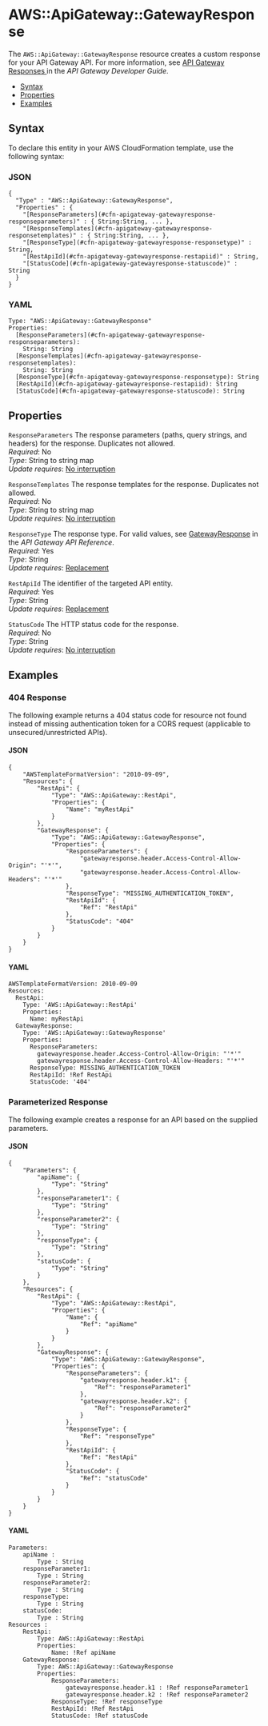 # AWS::ApiGateway::GatewayResponse<a name="aws-resource-apigateway-gatewayresponse"></a>

The `AWS::ApiGateway::GatewayResponse` resource creates a custom response for your API Gateway API\. For more information, see [API Gateway Responses ](http://docs.aws.amazon.com/apigateway/latest/developerguide/customize-gateway-responses.html#api-gateway-gatewayResponse-definition) in the *API Gateway Developer Guide*\.


+ [Syntax](#aws-resource-apigateway-gatewayresponse-syntax)
+ [Properties](#aws-resource-apigateway-gatewayresponse-properties)
+ [Examples](#aws-resource-apigateway-gatewayresponse-examples)

## Syntax<a name="aws-resource-apigateway-gatewayresponse-syntax"></a>

To declare this entity in your AWS CloudFormation template, use the following syntax:

### JSON<a name="aws-resource-apigateway-gatewayresponse-syntax.json"></a>

```
{
  "Type" : "AWS::ApiGateway::GatewayResponse",
  "Properties" : {
    "[ResponseParameters](#cfn-apigateway-gatewayresponse-responseparameters)" : { String:String, ... },
    "[ResponseTemplates](#cfn-apigateway-gatewayresponse-responsetemplates)" : { String:String, ... },
    "[ResponseType](#cfn-apigateway-gatewayresponse-responsetype)" : String,
    "[RestApiId](#cfn-apigateway-gatewayresponse-restapiid)" : String,
    "[StatusCode](#cfn-apigateway-gatewayresponse-statuscode)" : String
  }
}
```

### YAML<a name="aws-resource-apigateway-gatewayresponse-syntax.yaml"></a>

```
Type: "AWS::ApiGateway::GatewayResponse"
Properties:
  [ResponseParameters](#cfn-apigateway-gatewayresponse-responseparameters): 
    String: String
  [ResponseTemplates](#cfn-apigateway-gatewayresponse-responsetemplates): 
    String: String
  [ResponseType](#cfn-apigateway-gatewayresponse-responsetype): String
  [RestApiId](#cfn-apigateway-gatewayresponse-restapiid): String
  [StatusCode](#cfn-apigateway-gatewayresponse-statuscode): String
```

## Properties<a name="aws-resource-apigateway-gatewayresponse-properties"></a>

`ResponseParameters`  <a name="cfn-apigateway-gatewayresponse-responseparameters"></a>
The response parameters \(paths, query strings, and headers\) for the response\. Duplicates not allowed\.  
 *Required*: No  
 *Type*: String to string map  
 *Update requires*: [No interruption](using-cfn-updating-stacks-update-behaviors.md#update-no-interrupt) 

`ResponseTemplates`  <a name="cfn-apigateway-gatewayresponse-responsetemplates"></a>
The response templates for the response\. Duplicates not allowed\.  
 *Required*: No  
 *Type*: String to string map  
 *Update requires*: [No interruption](using-cfn-updating-stacks-update-behaviors.md#update-no-interrupt) 

`ResponseType`  <a name="cfn-apigateway-gatewayresponse-responsetype"></a>
The response type\. For valid values, see [GatewayResponse](http://docs.aws.amazon.com/apigateway/api-reference/resource/gateway-response/) in the *API Gateway API Reference*\.  
 *Required*: Yes  
 *Type*: String  
 *Update requires*: [Replacement](using-cfn-updating-stacks-update-behaviors.md#update-replacement) 

`RestApiId`  <a name="cfn-apigateway-gatewayresponse-restapiid"></a>
The identifier of the targeted API entity\.  
 *Required*: Yes  
 *Type*: String  
 *Update requires*: [Replacement](using-cfn-updating-stacks-update-behaviors.md#update-replacement) 

`StatusCode`  <a name="cfn-apigateway-gatewayresponse-statuscode"></a>
The HTTP status code for the response\.  
 *Required*: No  
 *Type*: String  
 *Update requires*: [No interruption](using-cfn-updating-stacks-update-behaviors.md#update-no-interrupt) 

## Examples<a name="aws-resource-apigateway-gatewayresponse-examples"></a>

### 404 Response<a name="aws-resource-apigateway-gatewayresponse-example2"></a>

The following example returns a 404 status code for resource not found instead of missing authentication token for a CORS request \(applicable to unsecured/unrestricted APIs\)\.

#### JSON<a name="aws-resource-apigateway-gatewayresponse-example2.json"></a>

```
{
    "AWSTemplateFormatVersion": "2010-09-09",
    "Resources": {
        "RestApi": {
            "Type": "AWS::ApiGateway::RestApi",
            "Properties": {
                "Name": "myRestApi"
            }
        },
        "GatewayResponse": {
            "Type": "AWS::ApiGateway::GatewayResponse",
            "Properties": {
                "ResponseParameters": {
                    "gatewayresponse.header.Access-Control-Allow-Origin": "'*'",
                    "gatewayresponse.header.Access-Control-Allow-Headers": "'*'"
                },
                "ResponseType": "MISSING_AUTHENTICATION_TOKEN",
                "RestApiId": {
                    "Ref": "RestApi"
                },
                "StatusCode": "404"
            }
        }
    }
}
```

#### YAML<a name="aws-resource-apigateway-gatewayresponse-example2.yaml"></a>

```
AWSTemplateFormatVersion: 2010-09-09
Resources:
  RestApi:
    Type: 'AWS::ApiGateway::RestApi'
    Properties:
      Name: myRestApi
  GatewayResponse:
    Type: 'AWS::ApiGateway::GatewayResponse'
    Properties:
      ResponseParameters:
        gatewayresponse.header.Access-Control-Allow-Origin: "'*'"
        gatewayresponse.header.Access-Control-Allow-Headers: "'*'"
      ResponseType: MISSING_AUTHENTICATION_TOKEN
      RestApiId: !Ref RestApi
      StatusCode: '404'
```

### Parameterized Response<a name="aws-resource-apigateway-gatewayresponse-example1"></a>

The following example creates a response for an API based on the supplied parameters\.

#### JSON<a name="aws-resource-apigateway-gatewayresponse-example1.json"></a>

```
{
    "Parameters": {
        "apiName": {
            "Type": "String"
        },
        "responseParameter1": {
            "Type": "String"
        },
        "responseParameter2": {
            "Type": "String"
        },
        "responseType": {
            "Type": "String"
        },
        "statusCode": {
            "Type": "String"
        }
    },
    "Resources": {
        "RestApi": {
            "Type": "AWS::ApiGateway::RestApi",
            "Properties": {
                "Name": {
                    "Ref": "apiName"
                }
            }
        },
        "GatewayResponse": {
            "Type": "AWS::ApiGateway::GatewayResponse",
            "Properties": {
                "ResponseParameters": {
                    "gatewayresponse.header.k1": {
                        "Ref": "responseParameter1"
                    },
                    "gatewayresponse.header.k2": {
                        "Ref": "responseParameter2"
                    }
                },
                "ResponseType": {
                    "Ref": "responseType"
                },
                "RestApiId": {
                    "Ref": "RestApi"
                },
                "StatusCode": {
                    "Ref": "statusCode"
                }
            }
        }
    }
}
```

#### YAML<a name="aws-resource-apigateway-gatewayresponse-example1.yaml"></a>

```
Parameters:
    apiName :
        Type : String
    responseParameter1:
        Type : String
    responseParameter2:
        Type : String
    responseType:
        Type : String
    statusCode:
        Type : String
Resources :
    RestApi:
        Type: AWS::ApiGateway::RestApi
        Properties:
            Name: !Ref apiName
    GatewayResponse:
        Type: AWS::ApiGateway::GatewayResponse
        Properties:
            ResponseParameters:
                gatewayresponse.header.k1 : !Ref responseParameter1
                gatewayresponse.header.k2 : !Ref responseParameter2
            ResponseType: !Ref responseType
            RestApiId: !Ref RestApi
            StatusCode: !Ref statusCode
```